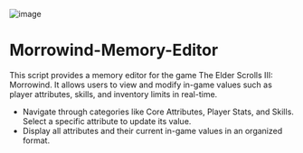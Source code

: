 ![image](https://github.com/user-attachments/assets/74d0bf7a-a44f-4bd6-9fd4-84db1a223dbb)


# Morrowind-Memory-Editor
This script provides a memory editor for the game The Elder Scrolls III: Morrowind. It allows users to view and modify in-game values such as player attributes, skills, and inventory limits in real-time.


- Navigate through categories like Core Attributes, Player Stats, and Skills. Select a specific attribute to update its value.
- Display all attributes and their current in-game values in an organized format.


